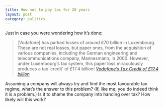 ```yaml
---
title: How not to pay tax for 20 years
layout: post
category: politics
---
```


Just in case you were wondering how it&#8217;s done:

> [Vodafone] has parked losses of around £70 billion in Luxembourg. These are not real losses, but paper ones, from the acquisition of various companies, including the German engineering and telecommunications company, Mannesmann, in 2000. However, under Luxembourg’s tax system, this paper loss miraculously produces a tax ‘credit’ of £17.4 billion! [<cite>Vodafone’s Tax Credit of £17.4 billion</cite>][1]

Assuming a company will always try and find the most favourable tax regime, what&#8217;s the answer to this problem? (If, like me, you do indeed think it is a problem.) Is it to shame the company into handing over tax? How likely will this work?

 [1]: http://radicalsoapbox.com/vodafones-tax-credit-17-4-billion/
